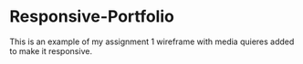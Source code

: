 # Responsive-Portfolio
This is an example of my assignment 1 wireframe with media quieres added to make it responsive.
